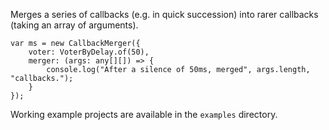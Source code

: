 Merges a series of callbacks (e.g. in quick succession) into rarer callbacks (taking an array of arguments).

```
var ms = new CallbackMerger({
    voter: VoterByDelay.of(50),
    merger: (args: any[][]) => {
        console.log("After a silence of 50ms, merged", args.length, "callbacks.");
    }
});
```

Working example projects are available in the `examples` directory.